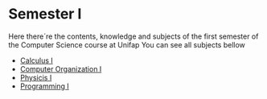 # Semester I

Here there´re the contents, knowledge and subjects of the first semester of the Computer Science course at Unifap
You can see all subjects bellow

* [Calculus I](https://github.com/gabrielfelipeassuncaodesouza/Computer-Science-Unifap/tree/main/SemI/CalculusI)
* [Computer Organization I](#)
* [Physicis I](https://github.com/gabrielfelipeassuncaodesouza/Computer-Science-Unifap/tree/main/SemI/PhysicsI)
* [Programming I](#)
